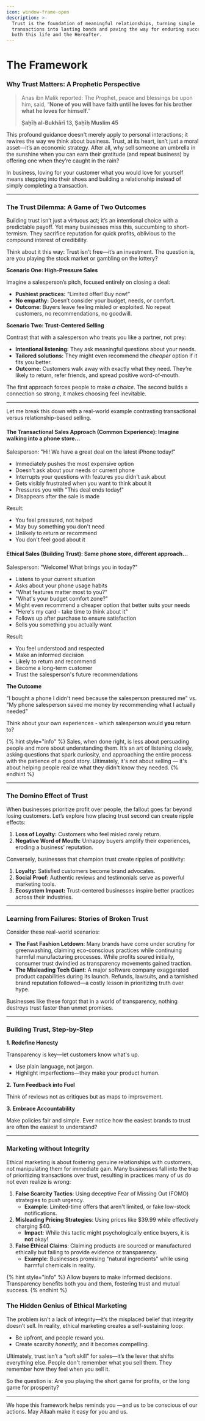 ```yaml
---
icon: window-frame-open
description: >-
  Trust is the foundation of meaningful relationships, turning simple
  transactions into lasting bonds and paving the way for enduring success in
  both this life and the Hereafter.
---
```


# The Framework

### **Why Trust Matters: A Prophetic Perspective**

> Anas ibn Malik reported: The Prophet, peace and blessings be upon him, said, “**None of you will have faith until he loves for his brother what he loves for himself**.”
>
> **Ṣaḥīḥ al-Bukhārī 13, Ṣaḥīḥ Muslim 45**

This profound guidance doesn't merely apply to personal interactions; it rewires the way we think about business. Trust, at its heart, isn’t just a moral asset—it’s an economic strategy. After all, why sell someone an umbrella in the sunshine when you can earn their gratitude (and repeat business) by offering one when they’re caught in the rain?

In business, loving for your customer what you would love for yourself means stepping into their shoes and building a relationship instead of simply completing a transaction.

***

### **The Trust Dilemma: A Game of Two Outcomes**

Building trust isn’t just a virtuous act; it’s an intentional choice with a predictable payoff. Yet many businesses miss this, succumbing to short-termism. They sacrifice reputation for quick profits, oblivious to the compound interest of credibility.

Think about it this way: Trust isn't free—it’s an investment. The question is, are you playing the stock market or gambling on the lottery?

**Scenario One: High-Pressure Sales**

Imagine a salesperson’s pitch, focused entirely on closing a deal:

* **Pushiest practices:** “Limited offer! Buy now!”
* **No empathy:** Doesn’t consider your budget, needs, or comfort.
* **Outcome:** Buyers leave feeling misled or exploited. No repeat customers, no recommendations, no goodwill.

**Scenario Two: Trust-Centered Selling**

Contrast that with a salesperson who treats you like a partner, not prey:

* **Intentional listening:** They ask meaningful questions about your needs.
* **Tailored solutions:** They might even recommend the _cheaper_ option if it fits you better.
* **Outcome:** Customers walk away with exactly what they need. They’re likely to return, refer friends, and spread positive word-of-mouth.

The first approach forces people to make _a choice_. The second builds a connection so strong, it makes choosing feel inevitable.

***

Let me break this down with a real-world example contrasting transactional versus relationship-based selling.

#### **The Transactional Sales Approach (Common Experience)**: Imagine walking into a phone store...

Salesperson: "Hi! We have a great deal on the latest iPhone today!"

* Immediately pushes the most expensive option
* Doesn't ask about your needs or current phone
* Interrupts your questions with features you didn't ask about
* Gets visibly frustrated when you want to think about it
* Pressures you with "This deal ends today!"
* Disappears after the sale is made

Result:

* You feel pressured, not helped
* May buy something you don't need
* Unlikely to return or recommend
* You don't feel good about it

#### Ethical Sales (Building Trust): Same phone store, different approach...

Salesperson: "Welcome! What brings you in today?"

* Listens to your current situation
* Asks about your phone usage habits
* "What features matter most to you?"
* "What's your budget comfort zone?"
* Might even recommend a cheaper option that better suits your needs
* "Here's my card - take time to think about it"
* Follows up after purchase to ensure satisfaction
* Sells you something you actually want

Result:

* You feel understood and respected
* Make an informed decision
* Likely to return and recommend
* Become a long-term customer
* Trust the salesperson's future recommendations

**The Outcome**

"I bought a phone I didn't need because the salesperson pressured me" vs. "My phone salesperson saved me money by recommending what I actually needed"

Think about your own experiences - which salesperson would **you** return to?

{% hint style="info" %}
Sales, when done right, is less about persuading people and more about understanding them. It’s an art of listening closely, asking questions that spark curiosity, and approaching the entire process with the patience of a good story. Ultimately, it's not about selling — it's about helping people realize what they didn't know they needed.
{% endhint %}

***

### **The Domino Effect of Trust**

When businesses prioritize profit over people, the fallout goes far beyond losing customers. Let’s explore how placing trust second can create ripple effects:

1. **Loss of Loyalty:** Customers who feel misled rarely return.
2. **Negative Word of Mouth:** Unhappy buyers amplify their experiences, eroding a business’ reputation.

Conversely, businesses that champion trust create ripples of positivity:

1. **Loyalty:** Satisfied customers become brand advocates.
2. **Social Proof:** Authentic reviews and testimonials serve as powerful marketing tools.
3. **Ecosystem Impact:** Trust-centered businesses inspire better practices across their industries.

***

### **Learning from Failures: Stories of Broken Trust**

Consider these real-world scenarios:

* **The Fast Fashion Letdown**: Many brands have come under scrutiny for greenwashing, claiming eco-conscious practices while continuing harmful manufacturing processes. While profits soared initially, consumer trust dwindled as transparency movements gained traction.
* **The Misleading Tech Giant**: A major software company exaggerated product capabilities during its launch. Refunds, lawsuits, and a tarnished brand reputation followed—a costly lesson in prioritizing truth over hype.

Businesses like these forgot that in a world of transparency, nothing destroys trust faster than unmet promises.

***

### **Building Trust, Step-by-Step**

**1. Redefine Honesty**

Transparency is key—let customers know what's up.

* Use plain language, not jargon.
* Highlight imperfections—they make your product human.

**2. Turn Feedback into Fuel**

Think of reviews not as critiques but as maps to improvement.

**3. Embrace Accountability**

Make policies fair and simple. Ever notice how the easiest brands to trust are often the easiest to understand?

***

### **Marketing without Integrity**

Ethical marketing is about fostering genuine relationships with customers, not manipulating them for immediate gain. Many businesses fall into the trap of prioritizing transactions over trust, resulting in practices many of us do not even realize is wrong:

1. **False Scarcity Tactics**: Using deceptive Fear of Missing Out (FOMO) strategies to push urgency.
   * **Example**: Limited-time offers that aren't limited, or fake low-stock notifications.
2. **Misleading Pricing Strategies**: Using prices like $39.99 while effectively charging $40.
   * **Impact**: While this tactic might psychologically entice buyers, it is **not** okay!
3. **False Ethical Claims**: Claiming products are sourced or manufactured ethically but failing to provide evidence or transparency.
   * **Example**: Businesses promising "natural ingredients" while using harmful chemicals in reality.

{% hint style="info" %}
Allow buyers to make informed decisions. Transparency benefits both you and them, fostering trust and mutual success.
{% endhint %}

### **The Hidden Genius of Ethical Marketing**

The problem isn’t a lack of integrity—it’s the misplaced belief that integrity doesn’t sell. In reality, ethical marketing creates a self-sustaining loop:

* Be upfront, and people reward you.
* Create scarcity _honestly,_ and it becomes compelling.

Ultimately, trust isn’t a “soft skill” for sales—it’s the lever that shifts everything else. People don't remember what you sell them. They remember how they feel when you sell it.

So the question is: Are you playing the short game for profits, or the long game for prosperity?

***

We hope this framework helps reminds you —and us to be conscious of our actions. May Allaah make it easy for you and us.
